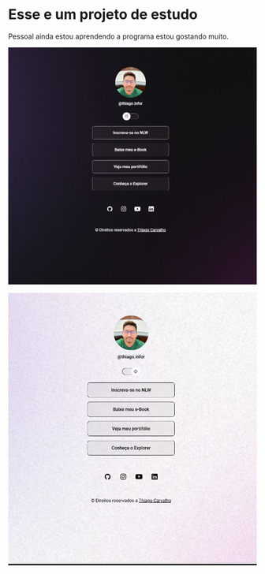 <h1 aling="center">Esse e um projeto de estudo</h1>

<p aling="Center">Pessoal ainda estou aprendendo a programa estou gostando muito.</p>

<p aling="center">
  <img alt="estudando programação" src=".gitbub/paginadark.jpg">
</p>
<p aling="center">
  <img alt="estudando programação" src=".gitbub/paginalight.jpg">
</p>
